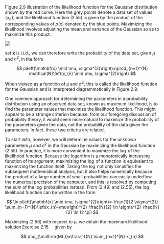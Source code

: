 Figure 2.9 Illustration of the likelihood function for the Gaussian distribution shown by the red curve. Here the grey points denote a data set of values $\left\{x_{n}\right\}$, and the likelihood function (2.55) is given by the product of the corresponding values of $p(x)$ denoted by the blue points. Maximizing the likelihood involves adjusting the mean and variance of the Gaussian so as to maximize this product.

![](https://cdn.mathpix.com/cropped/2024_05_10_21eb94606b794741a6f9g-1.jpg?height=471&width=689&top_left_y=219&top_left_x=957)

set $\mathbf{x}$ is i.i.d., we can therefore write the probability of the data set, given $\mu$ and $\sigma^{2}$, in the form

$$
p\left(\mathbf{x} \mid \mu, \sigma^{2}\right)=\prod_{n=1}^{N} \mathcal{N}\left(x_{n} \mid \mu, \sigma^{2}\right)
$$

When viewed as a function of $\mu$ and $\sigma^{2}$, this is called the likelihood function for the Gaussian and is interpreted diagrammatically in Figure 2.9.

One common approach for determining the parameters in a probability distribution using an observed data set, known as maximum likelihood, is to find the parameter values that maximize the likelihood function. This might appear to be a strange criterion because, from our foregoing discussion of probability theory, it would seem more natural to maximize the probability of the parameters given the data, not the probability of the data given the parameters. In fact, these two criteria are related.

To start with, however, we will determine values for the unknown parameters $\mu$ and $\sigma^{2}$ in the Gaussian by maximizing the likelihood function (2.55). In practice, it is more convenient to maximize the $\log$ of the likelihood function. Because the logarithm is a monotonically increasing function of its argument, maximizing the $\log$ of a function is equivalent to maximizing the function itself. Taking the $\log$ not only simplifies the subsequent mathematical analysis, but it also helps numerically because the product of a large number of small probabilities can easily underflow the numerical precision of the computer, and this is resolved by computing the sum of the $\log$ probabilities instead. From (2.49) and (2.55), the log likelihood function can be written in the form

$$
\ln p\left(\mathbf{x} \mid \mu, \sigma^{2}\right)=-\frac{1}{2 \sigma^{2}} \sum_{n=1}^{N}\left(x_{n}-\mu\right)^{2}-\frac{N}{2} \ln \sigma^{2}-\frac{N}{2} \ln (2 \pi)
$$

Maximizing (2.56) with respect to $\mu$, we obtain the maximum likelihood solution Exercise $2.15 \quad$ given by

$$
\mu_{\mathrm{ML}}=\frac{1}{N} \sum_{n=1}^{N} x_{n}
$$